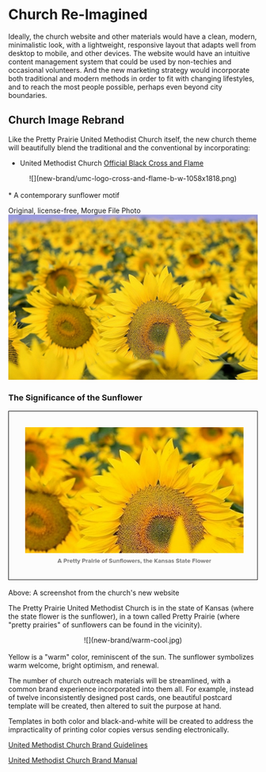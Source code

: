 # Church Re-Imagined

Ideally, the church website and other materials would have a clean, modern, minimalistic look, with a lightweight, responsive layout that adapts well from desktop to mobile, and other devices. The website would have an intuitive content management system that could be used by non-techies and occasional volunteers. And the new marketing strategy would incorporate both traditional and modern methods in order to fit with changing lifestyles, and to reach the most people possible, perhaps even beyond city boundaries. 

## Church Image Rebrand

Like the Pretty Prairie United Methodist Church itself, the new church theme will beautifully blend the traditional and the conventional by incorporating:
* United Methodist Church [Official Black Cross and Flame](http://www.umc.org/resources/cross-and-flame)
<center>
![](new-brand/umc-logo-cross-and-flame-b-w-1058x1818.png)
</center><br>
* A contemporary sunflower motif

Original, license-free, Morgue File Photo
![](new-brand/sunflowers-morgue-file-original.jpg)

### The Significance of the Sunflower

![](new-brand/website-sunflowers.png)

Above: A screenshot from the church's new website

The Pretty Prairie United Methodist Church is in the state of Kansas (where the state flower is the sunflower), in a town called Pretty Prairie (where "pretty prairies" of sunflowers can be found in the vicinity). 

<center>
![](new-brand/warm-cool.jpg)
</center>
<br>
Yellow is a "warm" color, reminiscent of the sun. The sunflower symbolizes warm welcome, bright optimism, and renewal. 

The number of church outreach materials will be streamlined, with a common brand experience incorporated into them all. For example, instead of twelve inconsistently designed post cards, one beautiful postcard template will be created, then altered to suit the purpose at hand. 

Templates in both color and black-and-white will be created to address the impracticality of printing color copies versus sending electronically.

[United Methodist Church Brand Guidelines](http://www.umcom.org/tools/brand-guidelines)

[United Methodist Church Brand Manual](http://s3.amazonaws.com/Website_Properties_UGC/tools/documents/brand_manual_12-01.pdf)

